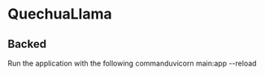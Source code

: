# QuechuaLlama

## Backed

Run the application with the following commanduvicorn main:app --reload                                                                                                                                                                                                   